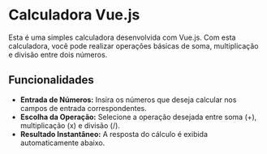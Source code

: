 # Calculadora Vue.js

Esta é uma simples calculadora desenvolvida com Vue.js. Com esta calculadora, você pode realizar operações básicas de soma, multiplicação e divisão entre dois números. 

## Funcionalidades

- **Entrada de Números:** Insira os números que deseja calcular nos campos de entrada correspondentes.
- **Escolha da Operação:** Selecione a operação desejada entre soma (+), multiplicação (x) e divisão (/).
- **Resultado Instantâneo:** A resposta do cálculo é exibida automaticamente abaixo.




